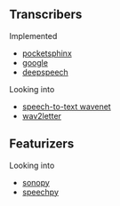 ## Transcribers

Implemented
* [pocketsphinx]()
* [google]()
* [deepspeech]()

Looking into
* [speech-to-text wavenet](https://github.com/buriburisuri/speech-to-text-wavenet)
* [wav2letter](https://github.com/facebookresearch/wav2letter/wiki/Python-bindings)

## Featurizers

Looking into
* [sonopy]()
* [speechpy]()
